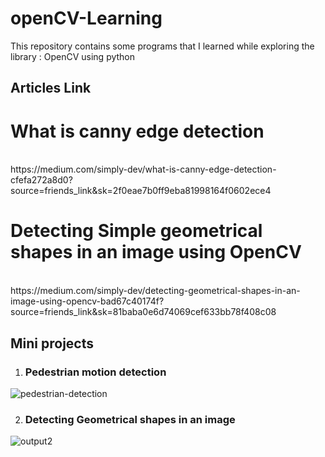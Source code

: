 # openCV-Learning
This repository contains some programs that I learned while exploring the library : OpenCV using python
 
## Articles Link

# What is canny edge detection 
<br>
https://medium.com/simply-dev/what-is-canny-edge-detection-cfefa272a8d0?source=friends_link&sk=2f0eae7b0ff9eba81998164f0602ece4

# Detecting Simple geometrical shapes in an image using OpenCV 
<br>
https://medium.com/simply-dev/detecting-geometrical-shapes-in-an-image-using-opencv-bad67c40174f?source=friends_link&sk=81baba0e6d74069cef633bb78f408c08


## Mini projects
1) ### Pedestrian motion detection
![pedestrian-detection](https://user-images.githubusercontent.com/47384034/120013364-4844d100-bffe-11eb-802e-2d20b6eecfe5.gif)


2) ### Detecting Geometrical shapes in an image

![output2](https://user-images.githubusercontent.com/47384034/120013730-bee1ce80-bffe-11eb-9e7a-a32966c3d728.JPG)

